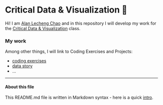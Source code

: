 # Critical Data & Visualization 🦕

Hi! I am [Alan Lecheng Chao](https://wp.nyu.edu/alanlechengchao) and in this repository I will develop my work for the [Critical Data & Visualization](https://github.com/leoneckert/critical-data-and-visualization-spring-2021) class.  

### My work

Among other things, I will link to Coding Exercises and Projects:

- [coding exercises](coding-exercises)
- [data story](projects/data-story)
- ...


---
#### About this file
This README.md file is written in Markdown syntax - here is a quick [intro](https://guides.github.com/features/mastering-markdown/).
